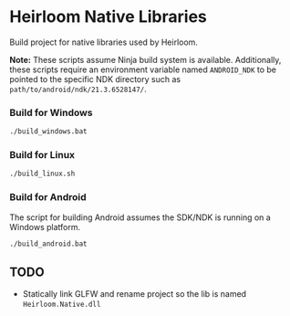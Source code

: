# Heirloom Native Libraries

Build project for native libraries used by Heirloom.

**Note:** These scripts assume Ninja build system is available. Additionally, these scripts require an environment variable named `ANDROID_NDK` to be pointed to the specific NDK directory such as `path/to/android/ndk/21.3.6528147/`.

### Build for Windows
```bat
./build_windows.bat
```

### Build for Linux
```sh
./build_linux.sh
```

### Build for Android
The script for building Android assumes the SDK/NDK is running on a Windows platform.
```bat
./build_android.bat
```

## TODO

* Statically link GLFW and rename project so the lib is named `Heirloom.Native.dll`